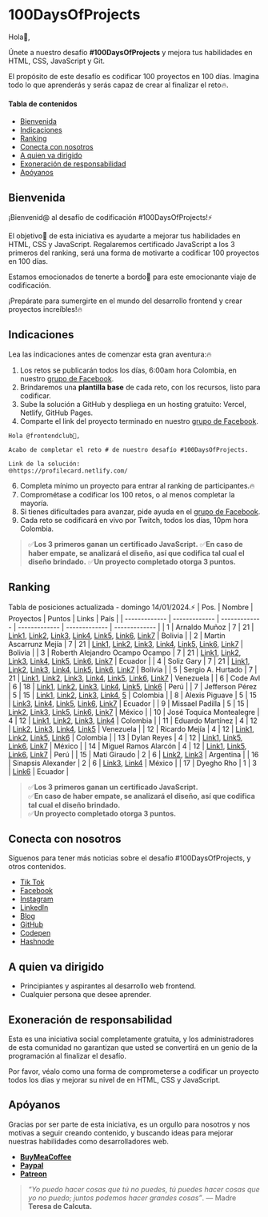 # 100DaysOfProjects

Hola👋,

Únete a nuestro desafío **#100DaysOfProjects** y mejora tus habilidades en HTML, CSS, JavaScript y Git.

El propósito de este desafío es codificar 100 proyectos en 100 días. Imagina todo lo que aprenderás y serás capaz de crear al finalizar el reto🔥.

#### Tabla de contenidos

- [Bienvenida](#bienvenida)
- [Indicaciones](#indicaciones)
- [Ranking](#ranking)
- [Conecta con nosotros](#conecta-con-nosotros)
- [A quien va dirigido](a-quien-va-dirigido)
- [Exoneración de responsabilidad](#exoneración-de-responsabilidad)
- [Apóyanos](#apóyanos)

## Bienvenida

¡Bienvenid@ al desafío de codificación #100DaysOfProjects!⚡

El objetivo🎯 de esta iniciativa es ayudarte a mejorar tus habilidades en HTML, CSS y JavaScript. Regalaremos certificado JavaScript a los 3 primeros del ranking, será una forma de motivarte a codificar 100 proyectos en 100 días.

Estamos emocionados de tenerte a bordo🚀 para este emocionante viaje de codificación.

¡Prepárate para sumergirte en el mundo del desarrollo frontend y crear proyectos increíbles!🔥

## Indicaciones

Lea las indicaciones antes de comenzar esta gran aventura:🔥

1. Los retos se publicarán todos los días, 6:00am hora Colombia, en nuestro [grupo de Facebook](https://www.facebook.com/groups/100daysofprojects).
2. Brindaremos una **plantilla base** de cada reto, con los recursos, listo para codificar.
3. Sube la solución a GitHub y despliega en un hosting gratuito: Vercel, Netlify, GitHub Pages.
4. Comparte el link del proyecto terminado en nuestro [grupo de Facebook](https://www.facebook.com/groups/100daysofprojects).

```text
Hola @frontendclub👋,

Acabo de completar el reto # de nuestro desafío #100DaysOfProjects.

Link de la solución:
🌐https://profilecard.netlify.com/
```

6. Completa mínimo un proyecto para entrar al ranking de participantes.🔥
7. Comprométase a codificar los 100 retos, o al menos completar la mayoría.
8. Si tienes dificultades para avanzar, pide ayuda en el [grupo de Facebook](https://www.facebook.com/groups/100daysofprojects).
9. Cada reto se codificará en vivo por Twitch, todos los días, 10pm hora Colombia.

> ✅**Los 3 primeros ganan un certificado JavaScript.**
> ✅**En caso de haber empate, se analizará el diseño, así que codifica tal cual el diseño brindado.**
> ✅**Un proyecto completado otorga 3 puntos.**

## Ranking

Tabla de posiciones actualizada - domingo 14/01/2024.⚡
| Pos. | Nombre | Proyectos | Puntos | Links | País |
| ------------- | ------------- | ------------- | ------------- | ------------- | ------------- |
| 1 | Arnaldo Muñoz | 7 | 21 | [Link1](https://profile-card-arni.netlify.app/), [Link2](https://blog-card-arni.netlify.app/), [Link3](https://product-info-arni.netlify.app/), [Link4](https://day-analytics-arni.netlify.app/), [Link5](https://product-card-arni.netlify.app/), [Link6](https://results-summary-arni.netlify.app/), [Link7](https://qr-component-arni.netlify.app/) | Bolivia |
| 2 | Martin Ascarrunz Mejía | 7 | 21 | [Link1](https://profile-card-martin.netlify.app/), [Link2](https://blog-preview-card-martin.netlify.app/), [Link3](https://product-info-martin.netlify.app/), [Link4](https://silver-biscochitos-f22d55.netlify.app/), [Link5](https://product-preview-card-mobile.netlify.app/), [Link6](https://day-results-summary-component-martin.netlify.app/), [Link7](https://day-qr-code-component-martin.netlify.app/) | Bolivia |
| 3 | Roberth Alejandro Ocampo Ocampo | 7 | 21 | [Link1](https://github.com/raocampo/100DaysProject), [Link2](https://profilecardraoday2.netlify.app/), [Link3](https://profilecardraodia3.netlify.app/), [Link4](https://profilecardanalyticsraodia4.netlify.app/), [Link5](https://profilecardday5rao.netlify.app/), [Link6](https://profilecardday6rao.netlify.app/), [Link7](https://profilecardraoday07.netlify.app/) | Ecuador |
| 4 | Soliz Gary | 7 | 21 | [Link1](https://01-profile-card.netlify.app/), [Link2](https://blogpreviewcardgs.netlify.app/), [Link3](https://03-day-product-info.netlify.app/), [Link4](https://04-analytics.netlify.app/), [Link5](https://05-product-view-card.netlify.app/), [Link6](https://06-results-summary-component.netlify.app/), [Link7](https://07-qr-code-component.netlify.app/) | Bolivia |
| 5 | Sergio A. Hurtado | 7 | 21 | [Link1](https://profilecard-100days-sergioh.netlify.app/), [Link2](https://blogcard-sergio.netlify.app/), [Link3](https://03cardproductinfo-sergio.netlify.app/), [Link4](https://04analytics-sergio.netlify.app/), [Link5](https://05productcardcomponent-sergio.netlify.app/), [Link6](https://06resultssummarycomponent-sergio.netlify.app/), [Link7](https://07qrcodecomponent-sergio.netlify.app/) | Venezuela |
| 6 | Code Avl | 6 | 18 | [Link1](https://avl-vins.github.io/01-Day-Profile-Card/), [Link2](https://avl-vins.github.io/02-Day-Blog-Preview-Card/), [Link3](https://avl-vins.github.io/03-Day-Product-Info/), [Link4](https://avl-vins.github.io/04-Day-Analytics/), [Link5](https://avl-vins.github.io/05-Day-Product-Card-Component/), [Link6](https://avl-vins.github.io/06-Day-Results-Summary-Component/) | Perú |
| 7 | Jefferson Pérez | 5 | 15 | [Link1](https://github.com/SevenStark/100proyectos_100dias), [Link2](https://github.com/SevenStark/100proyectos_100dias/tree/master/Day%202), [Link3](https://github.com/SevenStark/100proyectos_100dias/tree/master/Day%203), [Link4](https://github.com/SevenStark/100proyectos_100dias/blob/master/Day%204/index.html), [5](https://github.com/SevenStark/100proyectos_100dias/blob/master/Day%205/index.html) | Colombia |
| 8 | Alexis Piguave | 5 | 15 | [Link3](https://alexispit.github.io/Day3/), [Link4](https://alexispit.github.io/Day4/), [Link5](https://alexispit.github.io/Day5/), [Link6](https://alexispit.github.io/Day6/), [Link7](https://alexispit.github.io/Day7/) | Ecuador |
| 9 | Missael Padilla | 5 | 15 | [Link2](https://02-blog-preview-card-missael-padilla.netlify.app/), [Link3](https://03-product-summary-missael-padilla.netlify.app/), [Link5](https://product-preview-card-missael-padilla.netlify.app/), [Link6](https://06-summary-component-missael-padilla.netlify.app/), [Link7](https://qr-code-missael-padilla.netlify.app/) | México |
| 10 | José Toquica Montealegre | 4 | 12 | [Link1](https://profile-card-jt.netlify.app/), [Link2](https://blog-card-jt.netlify.app/), [Link3](https://product-info-jt.netlify.app/), [Link4](https://analytics-jt.netlify.app/) | Colombia |
| 11 | Eduardo Martínez | 4 | 12 | [Link2](https://chimerical-cocada-086c58.netlify.app/), [Link3](https://eduaromp.github.io/100daysOfProjects/), [Link4](https://eduaromp.github.io/reto04/), [Link5](https://eduaromp.github.io/reto05/) | Venezuela |
| 12 | Ricardo Mejía | 4 | 12 | [Link1](https://ramtako8922.github.io/profile-card/), [Link2](https://ramtako8922.github.io/blog-preview/), [Link5](https://ramtako8922.github.io/product-preview-card-component/), [Link6](https://ramtako8922.github.io/results-summary-component/) | Colombia |
| 13 | Dylan Reyes | 4 | 12 | [Link1](https://01-day-profile-card.netlify.app/), [Link5](https://preview-card-1.netlify.app/), [Link6](https://results-summary-component-dllanw.netlify.app/), [Link7](https://qr-card-preview-c2.netlify.app/) | México |
| 14 | Miguel Ramos Alarcón | 4 | 12 | [Link1](https://miguelramosalarcon.github.io/100DaysOfProjects/01-day-profile-card/), [Link5](https://miguelramosalarcon.github.io/100DaysOfProjects/05-day-product-preview-card-component/), [Link6](https://miguelramosalarcon.github.io/100DaysOfProjects/06-day-results-summary-component/), [Link7](https://miguelramosalarcon.github.io/100DaysOfProjects/07-day-qr-code-component/) | Perú |
| 15 | Mati Giraudo | 2 | 6 | [Link2](https://matias-giraudo-day2.netlify.app/), [Link3](https://matias-giraudo-day3.netlify.app/) | Argentina |
| 16 | Sinapsis Alexander | 2 | 6 | [Link3](https://dia3-megproyecto.netlify.app/), [Link4](https://dia4-marioreto4.netlify.app/) | México |
| 17 | Dyegho Rho | 1 | 3 | [Link6](https://dyegho.github.io/day06/summary.html) | Ecuador |

> ✅**Los 3 primeros ganan un certificado JavaScript.** <br>
> ✅**En caso de haber empate, se analizará el diseño, así que codifica tal cual el diseño brindado.** <br>
> ✅**Un proyecto completado otorga 3 puntos.** <br>

## Conecta con nosotros

Síguenos para tener más noticias sobre el desafío #100DaysOfProjects, y otros contenidos.

- [Tik Tok](https://www.tiktok.com/@frontendclub)
- [Facebook](https://www.facebook.com/frontendclubfb)
- [Instagram](https://www.instagram.com/frontendclubig/)
- [LinkedIn](https://www.linkedin.com/in/frontendclub/)
- [Blog](https://frontend-club.bullet.site/)
- [GitHub](https://github.com/frontend-club)
- [Codepen](https://codepen.io/frontend-club)
- [Hashnode](https://hashnode.com/@frontendclub)

## A quien va dirigido

- Principiantes y aspirantes al desarrollo web frontend.
- Cualquier persona que desee aprender.

## Exoneración de responsabilidad

Esta es una iniciativa social completamente gratuita, y los administradores de esta comunidad no garantizan que usted se convertirá en un genio de la programación al finalizar el desafío.

Por favor, véalo como una forma de comprometerse a codificar un proyecto todos los días y mejorar su nivel de en HTML, CSS y JavaScript.

## Apóyanos

Gracias por ser parte de esta iniciativa, es un orgullo para nosotros y nos motivas a seguir creando contenido, y buscando ideas para mejorar nuestras habilidades como desarrolladores web.

- [**BuyMeaCoffee**](https://www.buymeacoffee.com/frontendclub)
- [**Paypal**](https://paypal.me/xantosromero?country.x=PE&locale.x=es_XC)
- [**Patreon**](patreon.com/frontendclubpatreon)

> _“Yo puedo hacer cosas que tú no puedes, tú puedes hacer cosas que yo no puedo; juntos podemos hacer grandes cosas”_. — Madre **Teresa de Calcuta.**
